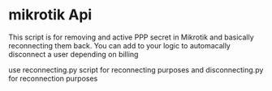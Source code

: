 # mikrotik Api

This script is for removing and active PPP secret   in Mikrotik and basically reconnecting them back. 
You can add to your logic to automacally disconnect a user depending on billing

use reconnecting.py script for reconnecting purposes and disconnecting.py for reconnection purposes
